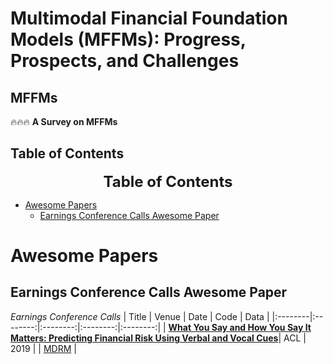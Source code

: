 # Multimodal Financial Foundation Models (MFFMs): Progress, Prospects, and Challenges

## MFFMs
🔥🔥🔥 **A Survey on MFFMs**  

## Table of Contents 
<font size=5><center><b> Table of Contents </b> </center></font>
- [Awesome Papers](#awesome-papers)
  - [ Earnings Conference Calls Awesome Paper](#earnings-conference-calls-awesome-paper)

# Awesome Papers
## Earnings Conference Calls Awesome Paper
*Earnings Conference Calls*
|  Title  |   Venue  |   Date   |   Code   |   Data   |
|:--------|:--------:|:--------:|:--------:|:--------:|
| [**What You Say and How You Say It Matters: Predicting Financial Risk Using Verbal and Vocal Cues**](https://aclanthology.org/P19-1038.pdf)| ACL | 2019 |  | [MDRM]([[https://github.com/QwenLM/Qwen2-VL](https://github.com/GeminiLn/EarningsCall_Dataset/tree/master)]) |
